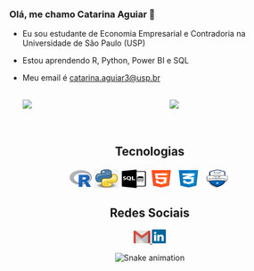 ### Olá, me chamo Catarina Aguiar 👋

<!-- para criar um emoji basta clicar na tecla "windows" + "."
- 🔭 I’m currently working on ...
- 🌱 I’m currently learning ...
- 👯 I’m looking to collaborate on ...
- 🤔 I’m looking for help with ...
- 💬 Ask me about ...
- 📫 How to reach me: ...
- 😄 Pronouns: ...
- ⚡ Fun fact: ...
-->

- Eu sou estudante de Economia Empresarial e Contradoria na Universidade de São Paulo (USP)
- Estou aprendendo R, Python, Power BI e SQL
- Meu email é catarina.aguiar3@usp.br


  <div style = "display:inline block"> <br>
      <img width="45%" src="https://github-readme-stats.vercel.app/api?username=CatarinaAguiar3&show_icons=true&theme=transparent&include_all_commits=true&count_private=true"/>
      <img align="right" width="45%" src="https://github-readme-stats.vercel.app/api/top-langs/?username=CatarinaAguiar3&layout=compact&langs_count=16&theme=transparent"/>
  </div> 
  
</div>
<div align="center">
  <div sytle = "display:inline block"> <br>
    <h2 align="center">Tecnologias </h2>
     <img align="center" height="30" width="40" alt="Linguagem R"       src="https://github.com/CatarinaAguiar3/CatarinaAguiar3/blob/main/r_project_official_logo_icon_170811.png">
     <img align="center" height="35" width="45" alt="Python"  src="https://github.com/CatarinaAguiar3/CatarinaAguiar3/blob/main/download%20(1).jpg">
     <img align="center" height="33" width="45" alt="SQL"  src="https://github.com/CatarinaAguiar3/CatarinaAguiar3/blob/main/pngwing.com%20(1).png">
     <img align="center" height="35" width="45" alt="HTML"  src="https://github.com/CatarinaAguiar3/CatarinaAguiar3/blob/main/logo-html-5-1536.png">
     <img align="center" height="35" width="45" alt="CSS"  src="https://github.com/CatarinaAguiar3/CatarinaAguiar3/blob/main/logo-css-3-2048.png">
     <img align="center" height="38" width="48" alt="Certificação Azure AI 900"  src="https://github.com/CatarinaAguiar3/CatarinaAguiar3/blob/main/AI_Fundamentals-min.png">
</div>

<div>
  <h2>Redes Sociais</h2>
    <a href = "mailto:catarina.aguiar3@usp.br">
        <img width="30" src="gmail.svg">
      </a>
    <a href = "https://www.linkedin.com/in/catarina-aguiar-123abc/">
        <img width="25" src="linkedin.svg">
      </a>
</div>
  
![Snake animation](https://github.com/LuigiGF/LuigiGF/blob/output/github-contribution-grid-snake.svg)

